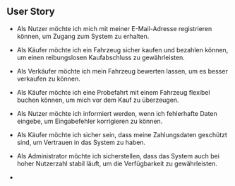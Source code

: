 ## User Story

<!--
TODO: User Stories Eruieren und beschreiben beim testen von dem was wir haben
-->

- Als Nutzer möchte ich mich mit meiner E-Mail-Adresse registrieren können, um Zugang zum System zu erhalten.

- Als Käufer möchte ich ein Fahrzeug sicher kaufen und bezahlen können, um einen reibungslosen Kaufabschluss zu gewährleisten.

- Als Verkäufer möchte ich mein Fahrzeug bewerten lassen, um es besser verkaufen zu können.

- Als Käufer möchte ich eine Probefahrt mit einem Fahrzeug flexibel buchen können, um mich vor dem Kauf zu überzeugen.

- Als Nutzer möchte ich informiert werden, wenn ich fehlerhafte Daten eingebe, um Eingabefehler korrigieren zu können.

- Als Käufer möchte ich sicher sein, dass meine Zahlungsdaten geschützt sind, um Vertrauen in das System zu haben.

- Als Administrator möchte ich sicherstellen, dass das System auch bei hoher Nutzerzahl stabil läuft, um die Verfügbarkeit zu gewährleisten.

-
